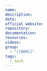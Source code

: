 ```yaml
---
name: 
description: 
date: 
official website: 
repository: 
documentation: 
resources: 
videos: 
group:
  - "[[BOM]]"
tags:
  - tech
---
```

